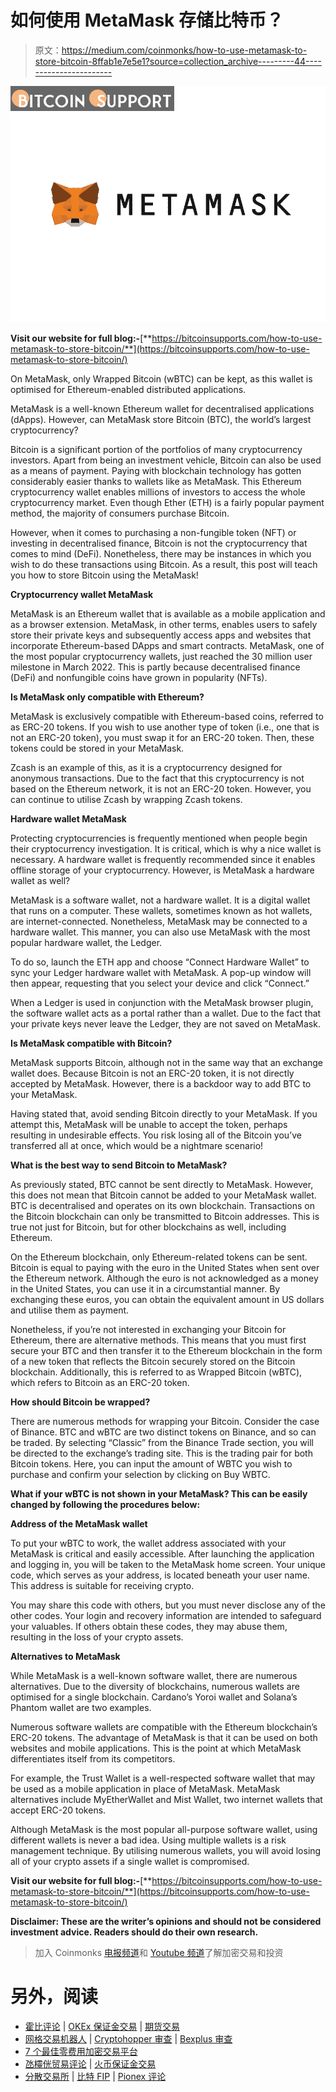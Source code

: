 # 如何使用 MetaMask 存储比特币？

> 原文：<https://medium.com/coinmonks/how-to-use-metamask-to-store-bitcoin-8ffab1e7e5e1?source=collection_archive---------44----------------------->

![](img/de8c210cb330c2ea0f36f9a4949a6aa3.png)

**Visit our website for full blog:-**[**https://bitcoinsupports.com/how-to-use-metamask-to-store-bitcoin/**](https://bitcoinsupports.com/how-to-use-metamask-to-store-bitcoin/)

On MetaMask, only Wrapped Bitcoin (wBTC) can be kept, as this wallet is optimised for Ethereum-enabled distributed applications.

MetaMask is a well-known Ethereum wallet for decentralised applications (dApps). However, can MetaMask store Bitcoin (BTC), the world’s largest cryptocurrency?

Bitcoin is a significant portion of the portfolios of many cryptocurrency investors. Apart from being an investment vehicle, Bitcoin can also be used as a means of payment. Paying with blockchain technology has gotten considerably easier thanks to wallets like as MetaMask. This Ethereum cryptocurrency wallet enables millions of investors to access the whole cryptocurrency market. Even though Ether (ETH) is a fairly popular payment method, the majority of consumers purchase Bitcoin.

However, when it comes to purchasing a non-fungible token (NFT) or investing in decentralised finance, Bitcoin is not the cryptocurrency that comes to mind (DeFi). Nonetheless, there may be instances in which you wish to do these transactions using Bitcoin. As a result, this post will teach you how to store Bitcoin using the MetaMask!

**Cryptocurrency wallet MetaMask**

MetaMask is an Ethereum wallet that is available as a mobile application and as a browser extension. MetaMask, in other terms, enables users to safely store their private keys and subsequently access apps and websites that incorporate Ethereum-based DApps and smart contracts. MetaMask, one of the most popular cryptocurrency wallets, just reached the 30 million user milestone in March 2022\. This is partly because decentralised finance (DeFi) and nonfungible coins have grown in popularity (NFTs).

**Is MetaMask only compatible with Ethereum?**

MetaMask is exclusively compatible with Ethereum-based coins, referred to as ERC-20 tokens. If you wish to use another type of token (i.e., one that is not an ERC-20 token), you must swap it for an ERC-20 token. Then, these tokens could be stored in your MetaMask.

Zcash is an example of this, as it is a cryptocurrency designed for anonymous transactions. Due to the fact that this cryptocurrency is not based on the Ethereum network, it is not an ERC-20 token. However, you can continue to utilise Zcash by wrapping Zcash tokens.

**Hardware wallet MetaMask**

Protecting cryptocurrencies is frequently mentioned when people begin their cryptocurrency investigation. It is critical, which is why a nice wallet is necessary. A hardware wallet is frequently recommended since it enables offline storage of your cryptocurrency. However, is MetaMask a hardware wallet as well?

MetaMask is a software wallet, not a hardware wallet. It is a digital wallet that runs on a computer. These wallets, sometimes known as hot wallets, are internet-connected. Nonetheless, MetaMask may be connected to a hardware wallet. This manner, you can also use MetaMask with the most popular hardware wallet, the Ledger.

To do so, launch the ETH app and choose “Connect Hardware Wallet” to sync your Ledger hardware wallet with MetaMask. A pop-up window will then appear, requesting that you select your device and click “Connect.”

When a Ledger is used in conjunction with the MetaMask browser plugin, the software wallet acts as a portal rather than a wallet. Due to the fact that your private keys never leave the Ledger, they are not saved on MetaMask.

**Is MetaMask compatible with Bitcoin?**

MetaMask supports Bitcoin, although not in the same way that an exchange wallet does. Because Bitcoin is not an ERC-20 token, it is not directly accepted by MetaMask. However, there is a backdoor way to add BTC to your MetaMask.

Having stated that, avoid sending Bitcoin directly to your MetaMask. If you attempt this, MetaMask will be unable to accept the token, perhaps resulting in undesirable effects. You risk losing all of the Bitcoin you’ve transferred all at once, which would be a nightmare scenario!

**What is the best way to send Bitcoin to MetaMask?**

As previously stated, BTC cannot be sent directly to MetaMask. However, this does not mean that Bitcoin cannot be added to your MetaMask wallet. BTC is decentralised and operates on its own blockchain. Transactions on the Bitcoin blockchain can only be transmitted to Bitcoin addresses. This is true not just for Bitcoin, but for other blockchains as well, including Ethereum.

On the Ethereum blockchain, only Ethereum-related tokens can be sent. Bitcoin is equal to paying with the euro in the United States when sent over the Ethereum network. Although the euro is not acknowledged as a money in the United States, you can use it in a circumstantial manner. By exchanging these euros, you can obtain the equivalent amount in US dollars and utilise them as payment.

Nonetheless, if you’re not interested in exchanging your Bitcoin for Ethereum, there are alternative methods. This means that you must first secure your BTC and then transfer it to the Ethereum blockchain in the form of a new token that reflects the Bitcoin securely stored on the Bitcoin blockchain. Additionally, this is referred to as Wrapped Bitcoin (wBTC), which refers to Bitcoin as an ERC-20 token.

**How should Bitcoin be wrapped?**

There are numerous methods for wrapping your Bitcoin. Consider the case of Binance. BTC and wBTC are two distinct tokens on Binance, and so can be traded. By selecting “Classic” from the Binance Trade section, you will be directed to the exchange’s trading site. This is the trading pair for both Bitcoin tokens. Here, you can input the amount of WBTC you wish to purchase and confirm your selection by clicking on Buy WBTC.

**What if your wBTC is not shown in your MetaMask? This can be easily changed by following the procedures below:**

**Address of the MetaMask wallet**

To put your wBTC to work, the wallet address associated with your MetaMask is critical and easily accessible. After launching the application and logging in, you will be taken to the MetaMask home screen. Your unique code, which serves as your address, is located beneath your user name. This address is suitable for receiving crypto.

You may share this code with others, but you must never disclose any of the other codes. Your login and recovery information are intended to safeguard your valuables. If others obtain these codes, they may abuse them, resulting in the loss of your crypto assets.

**Alternatives to MetaMask**

While MetaMask is a well-known software wallet, there are numerous alternatives. Due to the diversity of blockchains, numerous wallets are optimised for a single blockchain. Cardano’s Yoroi wallet and Solana’s Phantom wallet are two examples.

Numerous software wallets are compatible with the Ethereum blockchain’s ERC-20 tokens. The advantage of MetaMask is that it can be used on both websites and mobile applications. This is the point at which MetaMask differentiates itself from its competitors.

For example, the Trust Wallet is a well-respected software wallet that may be used as a mobile application in place of MetaMask. MetaMask alternatives include MyEtherWallet and Mist Wallet, two internet wallets that accept ERC-20 tokens.

Although MetaMask is the most popular all-purpose software wallet, using different wallets is never a bad idea. Using multiple wallets is a risk management technique. By utilising numerous wallets, you will avoid losing all of your crypto assets if a single wallet is compromised.

**Visit our website for full blog:-**[**https://bitcoinsupports.com/how-to-use-metamask-to-store-bitcoin/**](https://bitcoinsupports.com/how-to-use-metamask-to-store-bitcoin/)

**Disclaimer: These are the writer’s opinions and should not be considered investment advice. Readers should do their own research.**

> 加入 Coinmonks [电报频道](https://t.me/coincodecap)和 [Youtube 频道](https://www.youtube.com/c/coinmonks/videos)了解加密交易和投资

# 另外，阅读

*   [霍比评论](https://coincodecap.com/huobi-review) | [OKEx 保证金交易](https://coincodecap.com/okex-margin-trading) | [期货交易](https://coincodecap.com/futures-trading)
*   [网格交易机器人](https://coincodecap.com/grid-trading) | [Cryptohopper 审查](/coinmonks/cryptohopper-review-a388ff5bae88) | [Bexplus 审查](https://coincodecap.com/bexplus-review)
*   [7 个最佳零费用加密交易平台](https://coincodecap.com/zero-fee-crypto-exchanges)
*   [氹欞侊贸易评论](https://coincodecap.com/anny-trade-review) | [火币保证金交易](/coinmonks/huobi-margin-trading-b3b06cdc1519)
*   [分散交易所](https://coincodecap.com/what-are-decentralized-exchanges) | [比特 FIP](https://coincodecap.com/bitbns-fip) | [Pionex 评论](https://coincodecap.com/pionex-review-exchange-with-crypto-trading-bot)